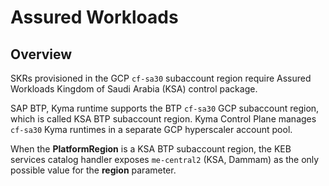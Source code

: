 # Assured Workloads

## Overview

SKRs provisioned in the GCP `cf-sa30` subaccount region require Assured Workloads Kingdom of Saudi Arabia (KSA) control package.

SAP BTP, Kyma runtime supports the BTP `cf-sa30` GCP subaccount region, which is called KSA BTP subaccount region.
Kyma Control Plane manages `cf-sa30` Kyma runtimes in a separate GCP hyperscaler account pool.

When the **PlatformRegion** is a KSA BTP subaccount region, the KEB services catalog handler exposes
`me-central2` (KSA, Dammam) as the only possible value for the **region** parameter.
